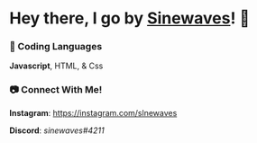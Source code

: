# Hey there, I go by [Sinewaves](https://instagram.com/slnewaves/)! 👋
### 🌈 Coding Languages
**Javascript**, HTML, & Css 

### 📷 Connect With Me!
**Instagram**: https://instagram.com/slnewaves

**Discord**: *sinewaves#4211* 
